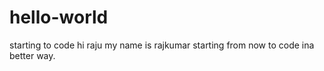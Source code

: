 # hello-world

starting to code 
hi raju
my name is rajkumar starting from now to code ina better way. 

